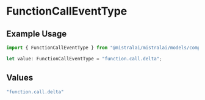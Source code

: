 # FunctionCallEventType

## Example Usage

```typescript
import { FunctionCallEventType } from "@mistralai/mistralai/models/components";

let value: FunctionCallEventType = "function.call.delta";
```

## Values

```typescript
"function.call.delta"
```